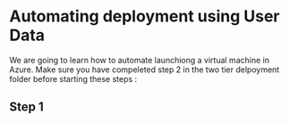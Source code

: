 # Automating deployment using User Data

We are going to learn how to automate launchiong a virtual machine in Azure. Make sure you have compeleted step 2 in the two tier delpoyment folder before starting these steps : 

## Step 1 

